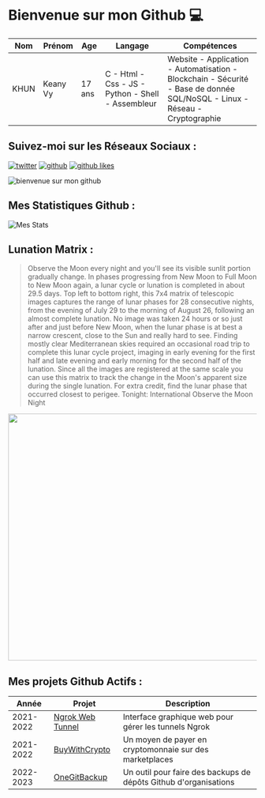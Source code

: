 # Bienvenue sur mon Github 💻
| Nom | Prénom | Age | Langage | Compétences |
|---  |---     |---  |---      |---
| KHUN | Keany Vy | 17 ans | C - Html - Css - JS - Python - Shell - Assembleur | Website - Application - Automatisation - Blockchain - Sécurité - Base de donnée SQL/NoSQL - Linux - Réseau - Cryptographie |

## Suivez-moi sur les Réseaux Sociaux :
[![twitter](https://img.shields.io/twitter/follow/thisiskeanyvy?style=social)](https://twitter.com/thisiskeanyvy)
[![github](https://img.shields.io/github/followers/thisiskeanyvy?style=social)](https://github.com/thisiskeanyvy?tab=followers)
[![github likes](https://img.shields.io/github/stars/thisiskeanyvy?style=social)](https://github.com/thisiskeanyvy)

![bienvenue sur mon github](https://thisiskeanyvy-hosting.pages.dev/banner.gif)

## Mes Statistiques Github :
![Mes Stats](https://github-readme-stats.vercel.app/api?username=thisiskeanyvy&show_icons=true&theme=radical)

## Lunation Matrix :

> Observe the Moon every night and you'll see its visible sunlit portion gradually change. In phases progressing from New Moon to Full Moon to New Moon again, a lunar cycle or lunation is completed in about 29.5 days. Top left to bottom right, this 7x4 matrix of telescopic images captures the range of lunar phases for 28 consecutive nights, from the evening of July 29 to the morning of August 26, following an almost complete lunation. No image was taken 24 hours or so just after and just before New Moon, when the lunar phase is at best a narrow crescent, close to the Sun and really hard to see. Finding mostly clear Mediterranean skies required an occasional road trip to complete this lunar cycle project, imaging in early evening for the first half and late evening and early morning for the second half of the lunation. Since all the images are registered at the same scale you can use this matrix to track the change in the Moon's apparent size during the single lunation. For extra credit, find the lunar phase that occurred closest to perigee.  Tonight: International Observe the Moon Night

<img src='https://apod.nasa.gov/apod/image/2210/Lu20220729-0826_1050.jpg' width="800" height="500"/>

## Mes projets Github Actifs :
| Année | Projet | Description |
|---   |---     |---          |
| 2021-2022 | [Ngrok Web Tunnel](https://github.com/thisiskeanyvy/ngrok-web-manager) | Interface graphique web pour gérer les tunnels Ngrok |
| 2021-2022 | [BuyWithCrypto](https://github.com/BuyWithCrypto) | Un moyen de payer en cryptomonnaie sur des marketplaces |
| 2022-2023 | [OneGitBackup](https://github.com/BuyWithCrypto/OneGitBackup) | Un outil pour faire des backups de dépôts Github d'organisations |